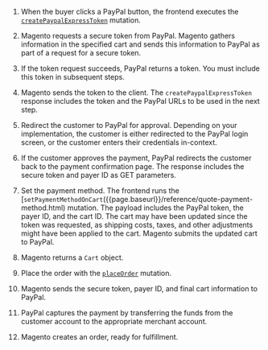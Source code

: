 1. When the buyer clicks a PayPal button, the frontend executes the [`createPaypalExpressToken`]({{page.baseurl}}/mutations/create-paypal-express-token.html) mutation.

1. Magento requests a secure token from PayPal. Magento gathers information in the specified cart and sends this information to PayPal as part of a request for a secure token.

1. If the token request succeeds, PayPal returns a token. You must include this token in subsequent steps.

1. Magento sends the token to the client. The `createPaypalExpressToken` response includes the token and the PayPal URLs to be used in the next step.

1. Redirect the customer to PayPal for approval. Depending on your implementation, the customer is either redirected to the PayPal login screen, or the customer enters their credentials in-context.

1. If the customer approves the payment, PayPal redirects the customer back to the payment confirmation page. The response includes the secure token and payer ID as GET parameters.

1. Set the payment method. The frontend runs the [`setPaymentMethodOnCart`({{page.baseurl}}/reference/quote-payment-method.html) mutation. The payload includes the PayPal token, the payer ID, and the cart ID. The cart may have been updated since the token was requested, as shipping costs, taxes, and other adjustments might have been applied to the cart. Magento submits the updated cart to PayPal.

1. Magento returns a `Cart` object.

1. Place the order with the [`placeOrder`]({{page.baseurl}}/reference/quote-place-order.html) mutation.

1. Magento sends the secure token, payer ID, and final cart information to PayPal.

1. PayPal captures the payment by transferring the funds from the customer account to the appropriate merchant account.

1. Magento creates an order, ready for fulfillment.
